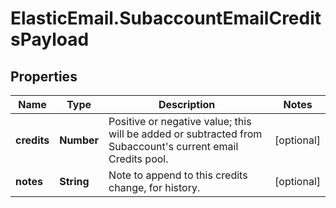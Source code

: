 # ElasticEmail.SubaccountEmailCreditsPayload

## Properties

Name | Type | Description | Notes
------------ | ------------- | ------------- | -------------
**credits** | **Number** | Positive or negative value; this will be added or subtracted from Subaccount&#39;s current email Credits pool. | [optional] 
**notes** | **String** | Note to append to this credits change, for history. | [optional] 


